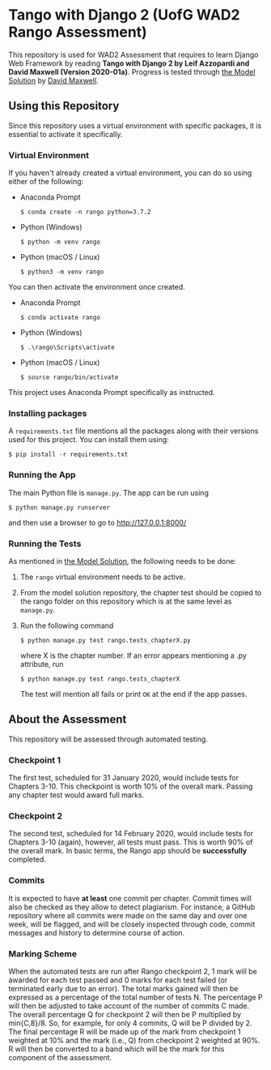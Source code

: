# Tango with Django 2 (UofG WAD2 Rango Assessment)

This repository is used for WAD2 Assessment that requires to learn Django Web Framework by reading **Tango with Django 2 by Leif Azzopardi and David Maxwell (Version 2020-01a)**.
Progress is tested through [the Model Solution](https://github.com/maxwelld90/tango_with_django_2_code) by [David Maxwell](https://github.com/maxwelld90).

## Using this Repository
Since this repository uses a virtual environment with specific packages, it is essential to activate it specifically.

### Virtual Environment
If you haven't already created a virtual environment, you can do so using either of the following:
* Anaconda Prompt

    `$ conda create -n rango python=3.7.2`

* Python (Windows)

    `$ python -m venv rango`

* Python (macOS / Linux)

    `$ python3 -m venv rango`


You can then activate the environment once created.
* Anaconda Prompt

    `$ conda activate rango`

* Python (Windows)

     `$ .\rango\Scripts\activate`

* Python (macOS / Linux)

     `$ source rango/bin/activate`


This project uses Anaconda Prompt specifically as instructed.

### Installing packages
A `requirements.txt` file mentions all the packages along with their versions used for this project. You can install them using:

`$ pip install -r requirements.txt`


### Running the App
The main Python file is `manage.py`. The app can be run using

`$ python manage.py runserver`

and then use a browser to go to http://127.0.0.1:8000/


### Running the Tests
As mentioned in [the Model Solution](https://github.com/maxwelld90/tango_with_django_2_code/tree/master/progress_tests), the following needs to be done:
1. The `rango` virtual environment needs to be active.
2. From the model solution repository, the chapter test should be copied to the rango folder on this repository which is at the same level as `manage.py`.
3. Run the following command

    `$ python manage.py test rango.tests_chapterX.py`

    where X is the chapter number. If an error appears mentioning a .py attribute, run

    `$ python manage.py test rango.tests_chapterX`

    The test will mention all fails or print `OK` at the end if the app passes.



## About the Assessment
This repository will be assessed through automated testing.

### Checkpoint 1
The first test, scheduled for 31 January 2020, would include tests for Chapters 3-10. This checkpoint is worth 10% of the overall mark. Passing any chapter test would award full marks.

### Checkpoint 2
The second test, scheduled for 14 February 2020, would include tests for Chapters 3-10 (again), however, all tests must pass. This is worth 90% of the overall mark. In basic terms, the Rango app should be **successfully** completed.

### Commits
It is expected to have **at least** one commit per chapter. Commit times will also be checked as they allow to detect plagiarism. For instance, a GitHub repository where all commits were
made on the same day and over one week, will be flagged, and will be closely inspected through code, commit messages and history to determine course of action.

### Marking Scheme
When the automated tests are run after Rango checkpoint 2, 1 mark will be awarded for each test passed and 0 marks for each test failed (or terminated early due to an error). The total
marks gained will then be expressed as a percentage of the total number of tests N. The percentage P will then be adjusted to take account of the number of commits C made. The overall percentage Q for checkpoint 2 will then be P multiplied by min{C,8}/8. So, for example, for only 4 commits, Q will be P divided by 2.
The final percentage R will be made up of the mark from checkpoint 1 weighted at 10% and the mark (i.e., Q) from checkpoint 2 weighted at 90%. R will then be converted to a band which will be the mark for this component of the assessment.

